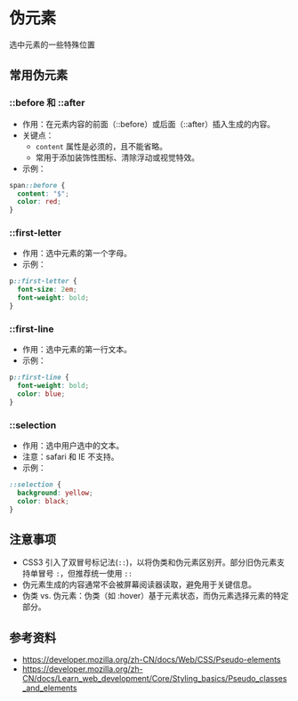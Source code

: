 # 伪元素

选中元素的一些特殊位置

## 常用伪元素

### ::before 和 ::after

- 作用：在元素内容的前面（::before）或后面（::after）插入生成的内容。
- 关键点：
  - `content` 属性是必须的，且不能省略。
  - 常用于添加装饰性图标、清除浮动或视觉特效。
- 示例：

```css
span::before {
  content: "$";
  color: red;
}
```

### ::first-letter

- 作用：选中元素的第一个字母。
- 示例：

```css
p::first-letter {
  font-size: 2em;
  font-weight: bold;
}
```

### ::first-line

- 作用：选中元素的第一行文本。
- 示例：

```css
p::first-line {
  font-weight: bold;
  color: blue;
}
```

### ::selection

- 作用：选中用户选中的文本。
- 注意：safari 和 IE 不支持。
- 示例：

```css
::selection {
  background: yellow;
  color: black;
}
```

## 注意事项

- CSS3 引入了双冒号标记法(`::`)，以将伪类和伪元素区别开。部分旧伪元素支持单冒号 `:`，但推荐统一使用 `::`
- 伪元素生成的内容通常不会被屏幕阅读器读取，避免用于关键信息。
- 伪类 vs. 伪元素：伪类（如 :hover）基于元素状态，而伪元素选择元素的特定部分。

## 参考资料

- https://developer.mozilla.org/zh-CN/docs/Web/CSS/Pseudo-elements
- https://developer.mozilla.org/zh-CN/docs/Learn_web_development/Core/Styling_basics/Pseudo_classes_and_elements